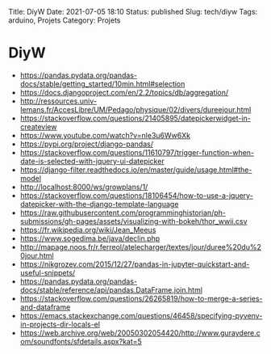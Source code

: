 Title: DiyW
Date: 2021-07-05 18:10
Status: published
Slug: tech/diyw
Tags: arduino, Projets
Category: Projets


# DiyW

* <https://pandas.pydata.org/pandas-docs/stable/getting_started/10min.html#selection>
* <https://docs.djangoproject.com/en/2.2/topics/db/aggregation/>
* <http://ressources.univ-lemans.fr/AccesLibre/UM/Pedago/physique/02/divers/dureejour.html>
* <https://stackoverflow.com/questions/21405895/datepickerwidget-in-createview>
* <https://www.youtube.com/watch?v=nle3u6Ww6Xk>
* <https://pypi.org/project/django-pandas/>
* <https://stackoverflow.com/questions/11610797/trigger-function-when-date-is-selected-with-jquery-ui-datepicker>
* <https://django-filter.readthedocs.io/en/master/guide/usage.html#the-model>
* <http://localhost:8000/ws/growplans/1/>
* <https://stackoverflow.com/questions/18106454/how-to-use-a-jquery-datepicker-with-the-django-template-language>
* <https://raw.githubusercontent.com/programminghistorian/ph-submissions/gh-pages/assets/visualizing-with-bokeh/thor_wwii.csv>
* <https://fr.wikipedia.org/wiki/Jean_Meeus>
* <https://www.sogedima.be/java/declin.php>
* <http://mapage.noos.fr/r.ferreol/atelecharger/textes/jour/duree%20du%20jour.html>
* <https://nikgrozev.com/2015/12/27/pandas-in-jupyter-quickstart-and-useful-snippets/>
* <https://pandas.pydata.org/pandas-docs/stable/reference/api/pandas.DataFrame.join.html>
* <https://stackoverflow.com/questions/26265819/how-to-merge-a-series-and-dataframe>
* <https://emacs.stackexchange.com/questions/46458/specifying-pyvenv-in-projects-dir-locals-el>
* <https://web.archive.org/web/20050302054420/http://www.guraydere.com/soundfonts/sfdetails.aspx?kat=5>
